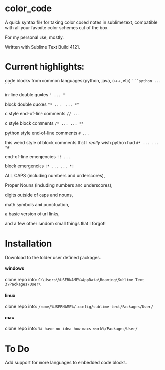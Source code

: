 # color_code

A quick syntax file for taking color coded notes in sublime text, compatible with all your favorite color schemes out of the box.

For my personal use, mostly.

Written with Sublime Text Build 4121.

# Current highlights:

code blocks from common languages (python, java, c++, etc)
` ```python
...
``` `

in-line double quotes
`" ... "`

block double quotes
`"* ... 
... *"`

c style end-of-line comments
`// ...`

c style block comments
`/* ...
... */`

python style end-of-line comments
`# ...`

this weird style of block comments that I *really* wish python had
`#* ...
... *#`

end-of-line emergencies
`!! ...`

block emergencies
`!* ...
... *!`

ALL CAPS (including numbers and underscores),

Proper Nouns (including numbers and underscores),

digits outside of caps and nouns,

math symbols and punctuation,

a basic version of url links,

and a few other random small things that I forgot!

# Installation

Download to the folder user defined packages.
#### windows
clone repo into: ``C:\Users\%USERNAME%\AppData\Roaming\Sublime Text 3\Packages\User\``
#### linux
clone repo into: ``/home/%USERNAME%/.config/sublime-text/Packages/User/``
#### mac
clone repo into: ``%i have no idea how macs work%/Packages/User/``

# To Do

Add support for more languages to embedded code blocks.
